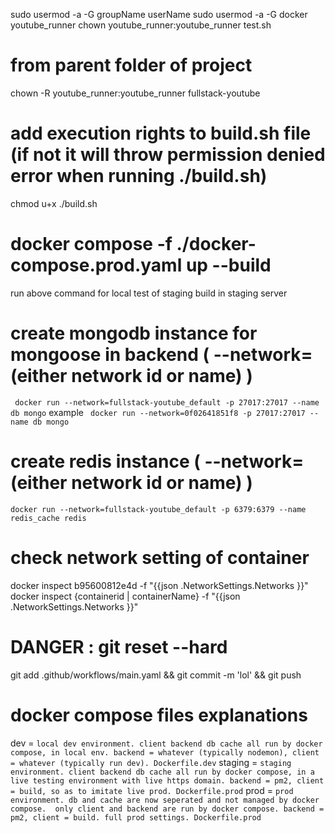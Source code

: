 sudo usermod -a -G groupName userName
sudo usermod -a -G docker youtube_runner
chown youtube_runner:youtube_runner test.sh

# from parent folder of project
chown -R youtube_runner:youtube_runner fullstack-youtube

# add execution rights to build.sh file (if not it will throw permission denied error when running ./build.sh)
chmod u+x ./build.sh

# docker compose -f ./docker-compose.prod.yaml up --build
run above command for local test of staging build in staging server


# create mongodb instance for mongoose in backend    ( --network= (either network id or name) )
`  docker run --network=fullstack-youtube_default -p 27017:27017 --name db mongo `
example
`  docker run --network=0f02641851f8 -p 27017:27017 --name db mongo `

# create redis instance   ( --network= (either network id or name) )
`
docker run --network=fullstack-youtube_default -p 6379:6379 --name redis_cache redis 
` 

# check network setting of container

docker inspect b95600812e4d -f "{{json .NetworkSettings.Networks }}"
docker inspect {containerid | containerName} -f "{{json .NetworkSettings.Networks }}"


# DANGER : git reset --hard


git add .github/workflows/main.yaml && git commit -m 'lol' && git push


# docker compose files explanations
dev = `local dev environment. client backend db cache all run by docker compose, in local env. backend = whatever (typically nodemon), client = whatever (typically run dev). Dockerfile.dev`
staging = `staging environment. client backend db cache all run by docker compose, in a live testing environment with live https domain. backend = pm2, client = build, so as to imitate live prod. Dockerfile.prod`
prod = `prod environment. db and cache are now seperated and not managed by docker compose.  only client and backend are run by docker compose. backend = pm2, client = build. full prod settings. Dockerfile.prod`